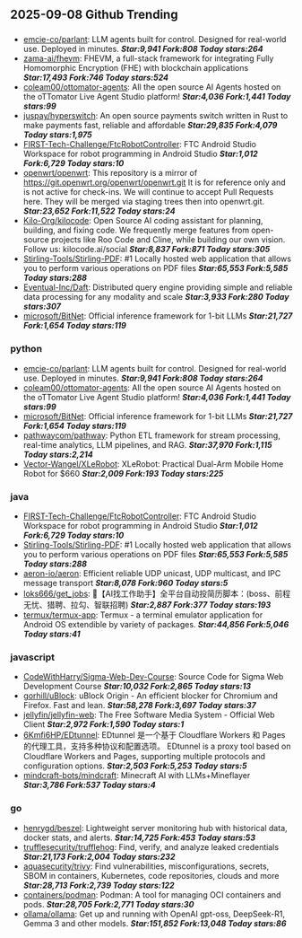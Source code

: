## 2025-09-08 Github Trending

### 
* [emcie-co/parlant](https://github.com/emcie-co/parlant): LLM agents built for control. Designed for real-world use. Deployed in minutes. ***Star:9,941 Fork:808 Today stars:264***
* [zama-ai/fhevm](https://github.com/zama-ai/fhevm): FHEVM, a full-stack framework for integrating Fully Homomorphic Encryption (FHE) with blockchain applications ***Star:17,493 Fork:746 Today stars:524***
* [coleam00/ottomator-agents](https://github.com/coleam00/ottomator-agents): All the open source AI Agents hosted on the oTTomator Live Agent Studio platform! ***Star:4,036 Fork:1,441 Today stars:99***
* [juspay/hyperswitch](https://github.com/juspay/hyperswitch): An open source payments switch written in Rust to make payments fast, reliable and affordable ***Star:29,835 Fork:4,079 Today stars:1,975***
* [FIRST-Tech-Challenge/FtcRobotController](https://github.com/FIRST-Tech-Challenge/FtcRobotController): FTC Android Studio Workspace for robot programming in Android Studio ***Star:1,012 Fork:6,729 Today stars:10***
* [openwrt/openwrt](https://github.com/openwrt/openwrt): This repository is a mirror of https://git.openwrt.org/openwrt/openwrt.git It is for reference only and is not active for check-ins. We will continue to accept Pull Requests here. They will be merged via staging trees then into openwrt.git. ***Star:23,652 Fork:11,522 Today stars:24***
* [Kilo-Org/kilocode](https://github.com/Kilo-Org/kilocode): Open Source AI coding assistant for planning, building, and fixing code. We frequently merge features from open-source projects like Roo Code and Cline, while building our own vision. Follow us: kilocode.ai/social ***Star:8,837 Fork:871 Today stars:305***
* [Stirling-Tools/Stirling-PDF](https://github.com/Stirling-Tools/Stirling-PDF): #1 Locally hosted web application that allows you to perform various operations on PDF files ***Star:65,553 Fork:5,585 Today stars:288***
* [Eventual-Inc/Daft](https://github.com/Eventual-Inc/Daft): Distributed query engine providing simple and reliable data processing for any modality and scale ***Star:3,933 Fork:280 Today stars:307***
* [microsoft/BitNet](https://github.com/microsoft/BitNet): Official inference framework for 1-bit LLMs ***Star:21,727 Fork:1,654 Today stars:119***

### python
* [emcie-co/parlant](https://github.com/emcie-co/parlant): LLM agents built for control. Designed for real-world use. Deployed in minutes. ***Star:9,941 Fork:808 Today stars:264***
* [coleam00/ottomator-agents](https://github.com/coleam00/ottomator-agents): All the open source AI Agents hosted on the oTTomator Live Agent Studio platform! ***Star:4,036 Fork:1,441 Today stars:99***
* [microsoft/BitNet](https://github.com/microsoft/BitNet): Official inference framework for 1-bit LLMs ***Star:21,727 Fork:1,654 Today stars:119***
* [pathwaycom/pathway](https://github.com/pathwaycom/pathway): Python ETL framework for stream processing, real-time analytics, LLM pipelines, and RAG. ***Star:37,970 Fork:1,115 Today stars:2,214***
* [Vector-Wangel/XLeRobot](https://github.com/Vector-Wangel/XLeRobot): XLeRobot: Practical Dual-Arm Mobile Home Robot for $660 ***Star:2,009 Fork:193 Today stars:225***

### java
* [FIRST-Tech-Challenge/FtcRobotController](https://github.com/FIRST-Tech-Challenge/FtcRobotController): FTC Android Studio Workspace for robot programming in Android Studio ***Star:1,012 Fork:6,729 Today stars:10***
* [Stirling-Tools/Stirling-PDF](https://github.com/Stirling-Tools/Stirling-PDF): #1 Locally hosted web application that allows you to perform various operations on PDF files ***Star:65,553 Fork:5,585 Today stars:288***
* [aeron-io/aeron](https://github.com/aeron-io/aeron): Efficient reliable UDP unicast, UDP multicast, and IPC message transport ***Star:8,078 Fork:960 Today stars:5***
* [loks666/get_jobs](https://github.com/loks666/get_jobs): 💼【AI找工作助手】全平台自动投简历脚本：(boss、前程无忧、猎聘、拉勾、智联招聘) ***Star:2,887 Fork:377 Today stars:193***
* [termux/termux-app](https://github.com/termux/termux-app): Termux - a terminal emulator application for Android OS extendible by variety of packages. ***Star:44,856 Fork:5,046 Today stars:41***

### javascript
* [CodeWithHarry/Sigma-Web-Dev-Course](https://github.com/CodeWithHarry/Sigma-Web-Dev-Course): Source Code for Sigma Web Development Course ***Star:10,032 Fork:2,865 Today stars:13***
* [gorhill/uBlock](https://github.com/gorhill/uBlock): uBlock Origin - An efficient blocker for Chromium and Firefox. Fast and lean. ***Star:58,278 Fork:3,697 Today stars:37***
* [jellyfin/jellyfin-web](https://github.com/jellyfin/jellyfin-web): The Free Software Media System - Official Web Client ***Star:2,972 Fork:1,590 Today stars:1***
* [6Kmfi6HP/EDtunnel](https://github.com/6Kmfi6HP/EDtunnel): EDtunnel 是一个基于 Cloudflare Workers 和 Pages 的代理工具，支持多种协议和配置选项。 EDtunnel is a proxy tool based on Cloudflare Workers and Pages, supporting multiple protocols and configuration options. ***Star:2,503 Fork:5,253 Today stars:5***
* [mindcraft-bots/mindcraft](https://github.com/mindcraft-bots/mindcraft): Minecraft AI with LLMs+Mineflayer ***Star:3,786 Fork:537 Today stars:4***

### go
* [henrygd/beszel](https://github.com/henrygd/beszel): Lightweight server monitoring hub with historical data, docker stats, and alerts. ***Star:14,725 Fork:453 Today stars:53***
* [trufflesecurity/trufflehog](https://github.com/trufflesecurity/trufflehog): Find, verify, and analyze leaked credentials ***Star:21,173 Fork:2,004 Today stars:232***
* [aquasecurity/trivy](https://github.com/aquasecurity/trivy): Find vulnerabilities, misconfigurations, secrets, SBOM in containers, Kubernetes, code repositories, clouds and more ***Star:28,713 Fork:2,739 Today stars:122***
* [containers/podman](https://github.com/containers/podman): Podman: A tool for managing OCI containers and pods. ***Star:28,705 Fork:2,771 Today stars:30***
* [ollama/ollama](https://github.com/ollama/ollama): Get up and running with OpenAI gpt-oss, DeepSeek-R1, Gemma 3 and other models. ***Star:151,852 Fork:13,048 Today stars:86***
